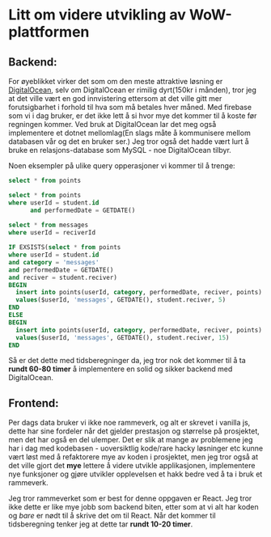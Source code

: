 # Litt om videre utvikling av WoW-plattformen

## Backend:

For øyeblikket virker det som om den meste attraktive løsning er [DigitalOcean](https://www.digitalocean.com/pricing),
selv om DigitalOcean er rimilig dyrt(150kr i månden), tror jeg at det ville vært en god innvistering ettersom at det ville gitt mer forutsigbarhet i forhold til hva som må betales hver måned.
Med firebase som vi i dag bruker, er det ikke lett å si hvor mye det kommer til å koste før regningen kommer. Ved bruk at DigitalOcean lar det meg også implementere et dotnet mellomlag(En slags måte å kommunisere mellom databasen vår og
det en bruker ser.) Jeg tror også det hadde vært lurt å bruke en relasjons-database som MySQL - noe DigitalOcean tilbyr.

Noen eksempler på ulike query opperasjoner vi kommer til å trenge:
```sql
select * from points

select * from points 
where userId = student.id
      and performedDate = GETDATE()
      
select * from messages
where userId = reciverId

IF EXSISTS(select * from points 
where userId = student.id 
and category = 'messages'
and performedDate = GETDATE()
and reciver = student.reciver)
BEGIN
  insert into points(userId, category, performedDate, reciver, points)
  values($userId, 'messages', GETDATE(), student.reciver, 5)
END
ELSE
BEGIN
  insert into points(userId, category, performedDate, reciver, points)
  values($userId, 'messages', GETDATE(), student.reciver, 15)
END
```

Så er det dette med tidsberegninger da, jeg tror nok det kommer til å ta **rundt 60-80 timer** å implementere en solid og sikker backend med DigitalOcean. 


## Frontend:

Per dags data bruker vi ikke noe rammeverk, og alt er skrevet i vanilla js, dette har sine fordeler når det gjelder prestasjon og størrelse på prosjektet, men det har også en del ulemper.
Det er slik at mange av problemene jeg har i dag med kodebasen - uoversiktlig kode/rare hacky løsninger etc kunne vært løst med å refaktorere mye av koden i prosjektet, men jeg tror også at
det ville gjort det **mye** lettere å videre utvikle applikasjonen, implementere nye funksjoner og gjøre utvikler opplevelsen et hakk bedre ved å ta i bruk et rammeverk.

Jeg tror rammeverket som er best for denne oppgaven er React. Jeg tror ikke dette er like mye jobb som backend biten, etter som at vi alt har koden og _bare_ er nødt til å skrive det om til React. Når det kommer til tidsberegning tenker jeg
at dette tar **rundt 10-20 timer**.
